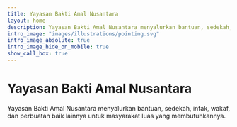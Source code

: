 ```yaml
---
title: Yayasan Bakti Amal Nusantara
layout: home
description: Yayasan Bakti Amal Nusantara menyalurkan bantuan, sedekah, infak, wakaf, dan perbuatan baik lainnya untuk masyarakat luas yang membutuhkannya.
intro_image: "images/illustrations/pointing.svg"
intro_image_absolute: true
intro_image_hide_on_mobile: true
show_call_box: true
---
```


# Yayasan Bakti Amal Nusantara

Yayasan Bakti Amal Nusantara menyalurkan bantuan, sedekah, infak, wakaf, dan perbuatan baik lainnya untuk masyarakat luas yang membutuhkannya.
